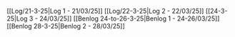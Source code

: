 [[Log/21-3-25|Log 1 - 21/03/25]]
[[Log/22-3-25|Log 2 - 22/03/25]]
[[24-3-25|Log 3 - 24/03/25]]
[[Benlog 24-to-26-3-25|Benlog 1 - 24-26/03/25]]
[[Benlog 28-3-25|Benlog 2 - 28/03/25]]
